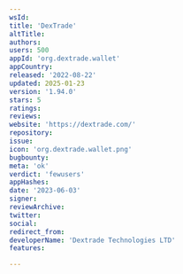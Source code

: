 ```yaml
---
wsId: 
title: 'DexTrade'
altTitle: 
authors: 
users: 500
appId: 'org.dextrade.wallet'
appCountry: 
released: '2022-08-22'
updated: 2025-01-23
version: '1.94.0'
stars: 5
ratings: 
reviews: 
website: 'https://dextrade.com/'
repository: 
issue: 
icon: 'org.dextrade.wallet.png'
bugbounty: 
meta: 'ok'
verdict: 'fewusers'
appHashes: 
date: '2023-06-03'
signer: 
reviewArchive: 
twitter: 
social: 
redirect_from: 
developerName: 'Dextrade Technologies LTD'
features: 

---
```


